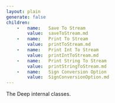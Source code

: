 ```yaml
---
layout: plain
generate: false
children:
    -   name:   Save To Stream
        value:  saveToStream.md
    -   name:   Print To Stream
        value:  printToStream.md
    -   name:   Print Int To Stream
        value:  printIntToStream.md
    -   name:   Print String To Stream
        value:  printStringToStream.md
    -   name:   Sign Conversion Option
        value:  SignConversionOption.md
---
```


The Deep internal classes.

